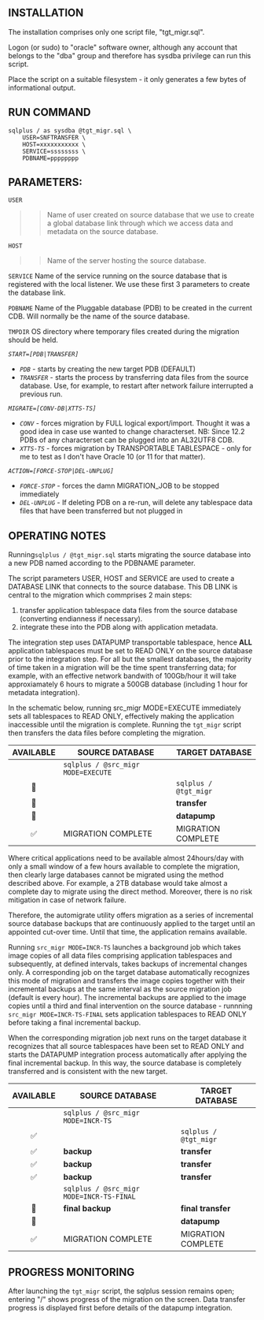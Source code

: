 INSTALLATION
------------
The installation comprises only one script file, "tgt_migr.sql". 

Logon (or sudo) to "oracle" software owner, although any account that belongs to the "dba" group and therefore has sysdba
privilege can run this script.

Place the script on a suitable filesystem - it only generates a few bytes of informational output.


RUN COMMAND                         
-----------
              
```
sqlplus / as sysdba @tgt_migr.sql \
    USER=SNFTRANSFER \
    HOST=xxxxxxxxxxx \
    SERVICE=ssssssss \
    PDBNAME=pppppppp 
```


                         
PARAMETERS:
-----------                   
`USER`   
>>Name of user created on source database that we use to create a global database link through which we access data and metadata on the source database.

`HOST`
>>Name of the server hosting the source database.

`SERVICE`
  Name of the service running on the source database that is registered with the local listener. We use these first 3 
  parameters to create the database link.

`PDBNAME`
  Name of the Pluggable database (PDB) to be created in the current CDB. Will normally be the name of the source database.
  
`TMPDIR`
  OS directory where temporary files created during the migration should be held.

*`START=[PDB|TRANSFER]`*
- *`PDB`* - starts by creating the new target PDB (DEFAULT)
- *`TRANSFER`* - starts the process by transferring data files from the source database. Use, for example, to restart after network failure interrupted a previous run.

*`MIGRATE=[CONV-DB|XTTS-TS]`*
- *`CONV`* - forces migration by FULL logical export/import. Thought it was a good idea in case use wanted to change characterset. NB: Since 12.2 PDBs of any characterset can be plugged into an AL32UTF8 CDB.
- *`XTTS-TS`* - forces migration by TRANSPORTABLE TABLESPACE - only for me to test as I don't have Oracle 10 (or 11 for that matter).

*`ACTION=[FORCE-STOP|DEL-UNPLUG]`*
- *`FORCE-STOP`*  - forces the damn MIGRATION_JOB to be stopped immediately
- *`DEL-UNPLUG`* - If deleting PDB on a re-run, will delete any tablespace data files that have been transferred but not plugged in


OPERATING NOTES
---------------
Running`sqlplus / @tgt_migr.sql` starts migrating the source database into a new PDB named according to the PDBNAME parameter.

The script parameters USER, HOST and SERVICE are used to create a DATABASE LINK that connects to the source database. This DB LINK is central to the migration which commprises 2 main steps:

1) transfer application tablespace data files from the source database (converting endianness if necessary).
2) integrate these into the PDB along with application metadata.

The integration step uses DATAPUMP transportable tablespace, hence **ALL** application tablespaces must be set to READ ONLY on the source database prior to the integration step. For all but the smallest databases, the majority of time taken in a migration will be the time spent transferring data; for example, with an effective network bandwith of 100Gb/hour it will take approxiamately 6 hours to migrate a 500GB database (including 1 hour for metadata integration). 

In the schematic below, running src_migr MODE=EXECUTE immediately sets all tablespaces to READ ONLY, effectively making the application inaccessible until the migration is complete. Running the `tgt_migr` script then transfers the data files before completing the migration. 

|AVAILABLE|SOURCE DATABASE|TARGET DATABASE|
|:---:|--|--|
||`sqlplus / @src_migr MODE=EXECUTE`||
|:stop_sign:||`sqlplus / @tgt_migr`|
|:stop_sign:|| **transfer**|
|:stop_sign:|| **datapump**|
|:white_check_mark:|MIGRATION COMPLETE|MIGRATION COMPLETE|


Where critical applications need to be available almost 24hours/day with only a small window of a few hours available to complete the migration, then clearly large databases cannot be migrated using the method described above. For example, a 2TB database would take almost a complete day to migrate using the direct method. Moreover, there is no risk mitigation in case of network failure. 

Therefore, the automigrate utility offers migration as a series of incremental source database backups that are continuously applied to the target until an appointed cut-over time. Until that time, the application remains available. 

Running `src_migr MODE=INCR-TS` launches a background job which takes image copies of all data files comprising application tablespaces and subsequently, at defined intervals, takes backups of incremental changes only. A corresponding job on the target database automatically recognizes this mode of migration and transfers the image copies together with their incremental backups at the same interval as the source migration job (default is every hour). The incremental backups are applied to the image copies until a third and final intervention on the source database - runnning `src_migr MODE=INCR-TS-FINAL` sets application tablespaces to READ ONLY before taking a final incremental backup.

When the corresponding migration job next runs on the target database it recognizes that all source tablespaces have been set to READ ONLY and starts the DATAPUMP integration process automatically after applying the final incremental backup. In this way, the source database is completely transferred and is consistent with the new target.


|AVAILABLE|SOURCE DATABASE|TARGET DATABASE|
|:---:|--|--|
||`sqlplus / @src_migr MODE=INCR-TS`||
|:white_check_mark:||`sqlplus / @tgt_migr`|
|:white_check_mark:|**backup**|**transfer**|
|:white_check_mark:|**backup**|**transfer**|
|:white_check_mark:|**backup**|**transfer**|
||`sqlplus / @src_migr MODE=INCR-TS-FINAL`||
|:stop_sign:|**final backup**| **final transfer**|
|:stop_sign:|| **datapump**|
|:white_check_mark:|MIGRATION COMPLETE|MIGRATION COMPLETE|


PROGRESS MONITORING
-------------------
After launching the `tgt_migr` script, the sqlplus session remains open; entering "/" shows progress of the migration on the screen. Data transfer progress is displayed first before details of the datapump integration. 





